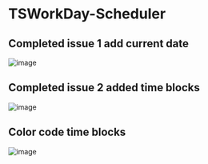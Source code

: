 # TSWorkDay-Scheduler
## Completed issue 1 add current date
![image](https://user-images.githubusercontent.com/49574487/166115042-0498311d-f4f6-4657-8e4f-e36be2716496.png)
## Completed issue 2 added time blocks
![image](https://user-images.githubusercontent.com/49574487/166117477-0eb5d2ab-f952-42d1-9e66-02ea2d85f8b6.png)
## Color code time blocks
![image](https://user-images.githubusercontent.com/49574487/166119697-126d61d9-9d7f-482d-942a-76c0bcee5b4a.png)

